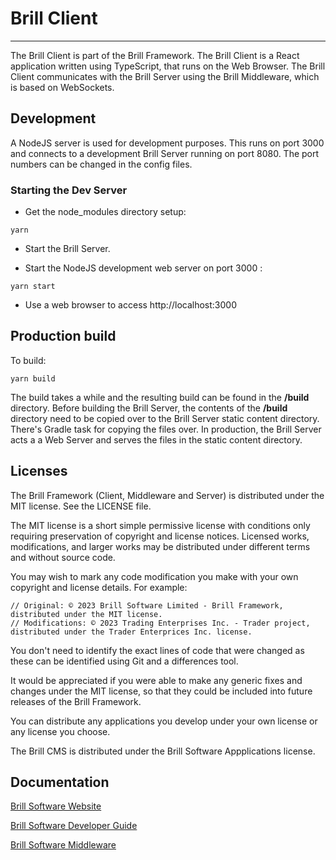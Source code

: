 # Brill Client

---

The Brill Client is part of the Brill Framework. The Brill Client is a React application 
written using TypeScript, that runs on the Web Browser. The Brill Client communicates with
the Brill Server using the Brill Middleware, which is based on WebSockets.

## Development

A NodeJS server is used for development purposes. This runs on port 3000 and connects to a
development Brill Server running on port 8080. The port numbers can be changed in the config files.

### Starting the Dev Server

- Get the node_modules directory setup:
```
yarn
```

- Start the Brill Server.

- Start the NodeJS development web server on port 3000 :
```
yarn start
```

- Use a web browser to access http://localhost:3000

## Production build

To build:
```
yarn build
```

The build takes a while and the resulting build can be found in the **/build** directory. Before building the Brill Server,
the contents of the **/build** directory need to be copied over to the Brill Server static content directory. There's Gradle 
task for copying the files over. In production, the Brill Server acts a a Web Server and serves the files in the static
content directory. 

## Licenses

The Brill Framework (Client, Middleware and Server) is distributed under the MIT license. See the LICENSE file.

The MIT license is a short simple permissive license with conditions only requiring preservation of copyright and 
license notices. Licensed works, modifications, and larger works may be distributed under different terms and without source code.

You may wish to mark any code modification you make with your own copyright and license details. For example:

```
// Original: © 2023 Brill Software Limited - Brill Framework, distributed under the MIT license.
// Modifications: © 2023 Trading Enterprises Inc. - Trader project, distributed under the Trader Enterprices Inc. license.
```

You don't need to identify the exact lines of code that were changed as these can be identified using Git and a differences tool.

It would be appreciated if you were able to make any generic fixes and changes under the MIT license, so that they could be 
included into future releases of the Brill Framework.

You can distribute any applications you develop under your own license or any license you choose.

The Brill CMS is distributed under the Brill Software Appplications license.

## Documentation

[Brill Software Website](https://www.brill.software "Brill Software")

[Brill Software Developer Guide](https://www.brill.software/brill_software/developers_guide "Developers Guide")

[Brill Software Middleware](https://brill.software/brill_software/middleware "Brill Middleware")
